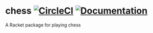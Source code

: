 # chess [![CircleCI][circleci-badge]][circleci] [![Documentation][package-docs-badge]][package-docs]

A Racket package for playing chess

[circleci-badge]: https://circleci.com/gh/jackfirth/chess.svg?style=svg
[circleci]: https://circleci.com/gh/jackfirth/chess
[package-docs]: https://docs.racket-lang.org/chess/index.html
[package-docs-badge]: https://img.shields.io/badge/docs-published-blue.svg
